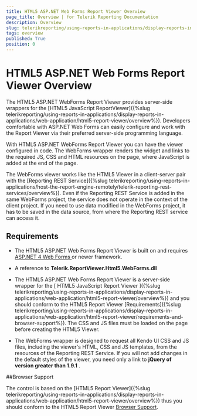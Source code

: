```yaml
---
title: HTML5 ASP.NET Web Forms Report Viewer Overview
page_title: Overview | for Telerik Reporting Documentation
description: Overview
slug: telerikreporting/using-reports-in-applications/display-reports-in-applications/web-application/html5-asp.net-web-forms-report-viewer/overview
tags: overview
published: True
position: 0
---
```


# HTML5 ASP.NET Web Forms Report Viewer Overview



The HTML5 ASP.NET WebForms Report Viewer provides server-side wrappers for the         [HTML5 JavaScript ReportViewer]({%slug telerikreporting/using-reports-in-applications/display-reports-in-applications/web-application/html5-report-viewer/overview%}). Developers         comfortable with ASP.NET Web Forms can easily configure and work with the Report Viewer via their preferred server-side programming language.       

With HTML5 ASP.NET WebForms Report Viewer you can have the viewer configured in code.         The WebForms wrapper renders the widget and links to the required JS, CSS and HTML resources on the page, where JavaScript is added at the end of the page.       

The WebForms viewer works like the HTML5 Viewer in a client-server pair with the [Reporting REST Service]({%slug telerikreporting/using-reports-in-applications/host-the-report-engine-remotely/telerik-reporting-rest-services/overview%}).         Even if the Reporting REST Service is added in the same WebForms project, the service does not operate in the context of the client project.         If you need to use data modified in the WebForms project, it has to be saved in the data source, from where the Reporting REST service can access it.       

##        Requirements
      

* The HTML5 ASP.NET Web Forms Report Viewer is built on and requires                [                 ASP.NET 4 Web Forms               ](http://www.asp.net/web-forms)              or newer framework.           

* A reference to __Telerik.ReportViewer.Html5.WebForms.dll__ 

* The HTML5 ASP.NET Web Forms Report Viewer is a server-side wrapper for the [               HTML5 JavaScript Report Viewer             ]({%slug telerikreporting/using-reports-in-applications/display-reports-in-applications/web-application/html5-report-viewer/overview%}) and you should conform to the HTML5 Report Viewer [Requirements]({%slug telerikreporting/using-reports-in-applications/display-reports-in-applications/web-application/html5-report-viewer/requirements-and-browser-support%}).             The CSS and JS files must be loaded on the page before creating the HTML5 Viewer.           

* The WebForms wrapper is designed to request all Kendo UI CSS and JS files, including the viewer's HTML, CSS and JS templates,               from the resources of the Reporting REST Service. If you will not add changes in the default styles of the viewer,               you need only a link to __jQuery of version greater than 1.9.1__ .             

##Browser Support

The control is based on the [HTML5 Report Viewer]({%slug telerikreporting/using-reports-in-applications/display-reports-in-applications/web-application/html5-report-viewer/overview%}) thus you should conform         to the HTML5 Report Viewer [Browser Support](143e5c03-e69d-416f-9ac0-85c397b22b8e#BrowserSupport).       
